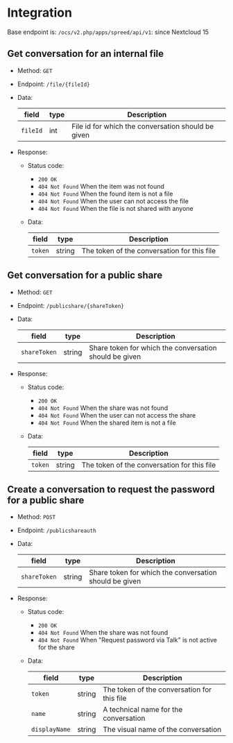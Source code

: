 # Integration

Base endpoint is: `/ocs/v2.php/apps/spreed/api/v1`: since Nextcloud 15

## Get conversation for an internal file

* Method: `GET`
* Endpoint: `/file/{fileId}`
* Data:

    field | type | Description
    ---|---|---
    `fileId` | int | File id for which the conversation should be given

* Response:
    - Status code:
        + `200 OK`
        + `404 Not Found` When the item was not found
        + `404 Not Found` When the found item is not a file
        + `404 Not Found` When the user can not access the file
        + `404 Not Found` When the file is not shared with anyone

    - Data:

        field | type | Description
        ---|---|---
        `token` | string | The token of the conversation for this file

## Get conversation for a public share

* Method: `GET`
* Endpoint: `/publicshare/{shareToken}`
* Data:

    field | type | Description
    ---|---|---
    `shareToken` | string | Share token for which the conversation should be given

* Response:
    - Status code:
        + `200 OK`
        + `404 Not Found` When the share was not found
        + `404 Not Found` When the user can not access the share
        + `404 Not Found` When the shared item is not a file

    - Data:

        field | type | Description
        ---|---|---
        `token` | string | The token of the conversation for this file

## Create a conversation to request the password for a public share

* Method: `POST`
* Endpoint: `/publicshareauth`
* Data:

    field | type | Description
    ---|---|---
    `shareToken` | string | Share token for which the conversation should be given

* Response:
    - Status code:
        + `200 OK`
        + `404 Not Found` When the share was not found
        + `404 Not Found` When "Request password via Talk" is not active for the share

    - Data:

        field | type | Description
        ---|---|---
        `token` | string | The token of the conversation for this file
        `name` | string | A technical name for the conversation
        `displayName` | string | The visual name of the conversation
